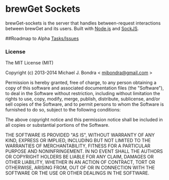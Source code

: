 brewGet Sockets
===

brewGet-sockets is the server that handles between-request interactions between brewGet and its users. Built with [Node.js](https://nodejs.org/) and [SockJS](https://github.com/sockjs).

##Roadmap to Alpha
[Tasks/Issues](https://docs.google.com/spreadsheet/ccc?key=0An_WvOoahndNdDlnTm40S1YwWkVwRldRMUVoNW52cUE&usp=sharing)

### License

The MIT License (MIT)

Copyright (c) 2013-2014 Michael J. Bondra < [mjbondra@gmail.com](mailto:mjbondra@gmail.com) >

Permission is hereby granted, free of charge, to any person obtaining a copy
of this software and associated documentation files (the "Software"), to deal
in the Software without restriction, including without limitation the rights
to use, copy, modify, merge, publish, distribute, sublicense, and/or sell
copies of the Software, and to permit persons to whom the Software is
furnished to do so, subject to the following conditions:

The above copyright notice and this permission notice shall be included in
all copies or substantial portions of the Software.

THE SOFTWARE IS PROVIDED "AS IS", WITHOUT WARRANTY OF ANY KIND, EXPRESS OR
IMPLIED, INCLUDING BUT NOT LIMITED TO THE WARRANTIES OF MERCHANTABILITY,
FITNESS FOR A PARTICULAR PURPOSE AND NONINFRINGEMENT. IN NO EVENT SHALL THE
AUTHORS OR COPYRIGHT HOLDERS BE LIABLE FOR ANY CLAIM, DAMAGES OR OTHER
LIABILITY, WHETHER IN AN ACTION OF CONTRACT, TORT OR OTHERWISE, ARISING FROM,
OUT OF OR IN CONNECTION WITH THE SOFTWARE OR THE USE OR OTHER DEALINGS IN
THE SOFTWARE.
